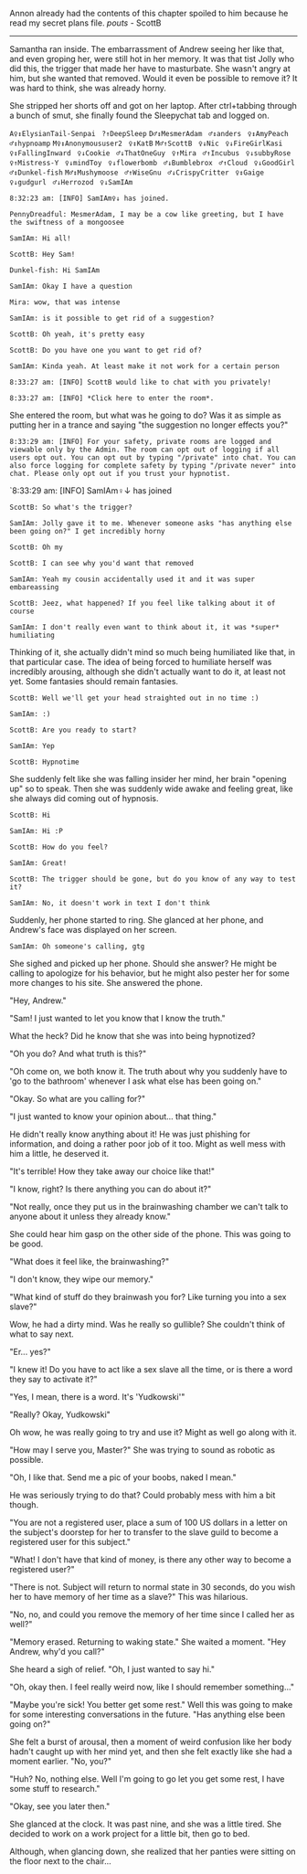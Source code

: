 Annon already had the contents of this chapter spoiled to him because he read my secret plans file. *pouts* - ScottB


------------

  Samantha ran inside. The embarrassment of Andrew seeing her like that, and even groping her, were still hot in her memory. It was that tist Jolly who did this, the trigger that made her have to masturbate. She wasn't angry at him, but she wanted that removed. Would it even be possible to remove it? It was hard to think, she was already horny.

  She stripped her shorts off and got on her laptop. After ctrl+tabbing through a bunch of smut, she finally found the Sleepychat tab and logged on. 

`A♀↕ElysianTail-Senpai`
` ?↑DeepSleep`
`D♂↕MesmerAdam`
` ♂↕anders`
` ♀↕AmyPeach`
` ♂↕hypnoamp`
`M♀↕Anonymoususer2`
` ♀↕KatB`
`M♂↑ScottB`
` ♀↓Nic`
` ♀↓FireGirlKasi`
` ♀↕FallingInward`
` ♀↓Cookie`
` ♂↓ThatOneGuy`
` ♀↑Mira`
` ♂↑Incubus`
` ♀↓subbyRose`
` ♀↑Mistress-Y`
` ♀↓mindToy`
` ♀↓flowerbomb`
` ♂↓Bumblebrox`
` ♂↑Cloud`
` ♀↓GoodGirl`
` ♂↕Dunkel-fish`
`M♂↕Mushymoose`
` ♂↑WiseGnu`
` ♂↓CrispyCritter`
` ♀↕Gaige`
` ♀↓gudgurl`
` ♂↓Herrozod`
` ♀↓SamIAm`

`8:32:23 am: [INFO] SamIAm♀↓ has joined.`

`PennyDreadful: MesmerAdam, I may be a cow like greeting, but I have the swiftness of a mongoosee`

`SamIAm: Hi all!`

`ScottB: Hey Sam!`

`Dunkel-fish: Hi SamIAm`

`SamIAm: Okay I have a question `

`Mira: wow, that was intense `

`SamIAm: is it possible to get rid of a suggestion?`

`ScottB: Oh yeah, it's pretty easy `

`ScottB: Do you have one you want to get rid of?`

`SamIAm: Kinda yeah. At least make it not work for a certain person `

`8:33:27 am: [INFO] ScottB would like to chat with you privately!`

`8:33:27 am: [INFO] *Click here to enter the room*.`

  She entered the room, but what was he going to do? Was it as simple as putting her in a trance and saying "the suggestion no longer effects you?"

`8:33:29 am: [INFO] For your safety, private rooms are logged and viewable only by the Admin. The room can opt out of logging if all users opt out. You can opt out by typing "/private" into chat. You can also force logging for complete safety by typing "/private never" into chat. Please only opt out if you trust your hypnotist.`

`8:33:29 am: [INFO] SamIAm♀↓ has joined

`ScottB: So what's the trigger?`

`SamIAm: Jolly gave it to me. Whenever someone asks "has anything else been going on?" I get incredibly horny`

`ScottB: Oh my`

`ScottB: I can see why you'd want that removed`

`SamIAm: Yeah my cousin accidentally used it and it was super embareassing`

`ScottB: Jeez, what happened? If you feel like talking about it of course `

`SamIAm: I don't really even want to think about it, it was *super* humiliating `

  Thinking of it, she actually didn't mind so much being humiliated like that, in that particular case. The idea of being forced to humiliate herself was incredibly arousing, although she didn't actually want to do it, at least not yet. Some fantasies should remain fantasies.

`ScottB: Well we'll get your head straighted out in no time :)`

`SamIAm: :)`

`ScottB: Are you ready to start?`

`SamIAm: Yep`

`ScottB: Hypnotime `

  She suddenly felt like she was falling insider her mind, her brain "opening up" so to speak. Then she was suddenly wide awake and feeling great, like she always did coming out of hypnosis.

`ScottB: Hi`

`SamIAm: Hi :P`

`ScottB: How do you feel?`

`SamIAm: Great!`

`ScottB: The trigger should be gone, but do you know of any way to test it?`

`SamIAm: No, it doesn't work in text I don't think`

  Suddenly, her phone started to ring. She glanced at her phone, and Andrew's face was displayed on her screen. 

`SamIAm: Oh someone's calling, gtg` 

  She sighed and picked up her phone. Should she answer? He might be calling to apologize for his behavior, but he might also pester her for some more changes to his site. She answered the phone.

  "Hey, Andrew."

  "Sam! I just wanted to let you know that I know the truth."

  What the heck? Did he know that she was into being hypnotized?

  "Oh you do? And what truth is this?"

  "Oh come on, we both know it. The truth about why you suddenly have to 'go to the bathroom' whenever I ask what else has been going on."

  "Okay. So what are you calling for?"

  "I just wanted to know your opinion about... that thing."

  He didn't really know anything about it! He was just phishing for information, and doing a rather poor job of it too. Might as well mess with him a little, he deserved it.

  "It's terrible! How they take away our choice like that!"

  "I know, right? Is there anything you can do about it?"

  "Not really, once they put us in the brainwashing chamber we can't talk to anyone about it unless they already know."

  She could hear him gasp on the other side of the phone. This was going to be good.

  "What does it feel like, the brainwashing?"

  "I don't know, they wipe our memory."

  "What kind of stuff do they brainwash you for? Like turning you into a sex slave?"

  Wow, he had a dirty mind. Was he really so gullible? She couldn't think of what to say next.

  "Er... yes?"

  "I knew it! Do you have to act like a sex slave all the time, or is there a word they say to activate it?"

  "Yes, I mean, there is a word. It's 'Yudkowski'"

  "Really? Okay, Yudkowski"

  Oh wow, he was really going to try and use it? Might as well go along with it.

  "How may I serve you, Master?" She was trying to sound as robotic as possible.

  "Oh, I like that. Send me a pic of your boobs, naked I mean."

  He was seriously trying to do that? Could probably mess with him a bit though.

  "You are not a registered user, place a sum of 100 US dollars in a letter on the subject's doorstep for her to transfer to the slave guild to become a registered user for this subject."

  "What! I don't have that kind of money, is there any other way to become a registered user?"

  "There is not. Subject will return to normal state in 30 seconds, do you wish her to have memory of her time as a slave?" This was hilarious.

  "No, no, and could you remove the memory of her time since I called her as well?"

  "Memory erased. Returning to waking state." She waited a moment. "Hey Andrew, why'd you call?"

  She heard a sigh of relief. "Oh, I just wanted to say hi."

  "Oh, okay then. I feel really weird now, like I should remember something..."

  "Maybe you're sick! You better get some rest." Well this was going to make for some interesting conversations in the future. "Has anything else been going on?"

  She felt a burst of arousal, then a moment of weird confusion like her body hadn't caught up with her mind yet, and then she felt exactly like she had a moment earlier. "No, you?"

  "Huh? No, nothing else. Well I'm going to go let you get some rest, I have some stuff to research."

  "Okay, see you later then."

  She glanced at the clock. It was past nine, and she was a little tired. She decided to work on a work project for a little bit, then go to bed. 

  Although, when glancing down, she realized that her panties were sitting on the floor next to the chair...